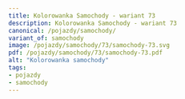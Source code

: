 ```yaml
---
title: Kolorowanka Samochody - wariant 73
description: Kolorowanka Samochody - wariant 73
canonical: /pojazdy/samochody/
variant_of: samochody
image: /pojazdy/samochody/73/samochody-73.svg
pdf: /pojazdy/samochody/73/samochody-73.pdf
alt: "Kolorowanka samochody"
tags:
- pojazdy
- samochody
---
```

